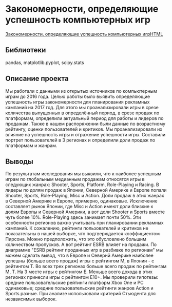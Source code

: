 # Закономерности, определяющие успешность компьютерных игр
[Закономерности, определяющие успешность компьютерных игрHTML](file:///C:/Users/79111/OneDrive/%D0%A0%D0%B0%D0%B1%D0%BE%D1%87%D0%B8%D0%B9%20%D1%81%D1%82%D0%BE%D0%BB/My_Folders/Practicum/Job_Hunting/%D0%BF%D1%80%D0%BE%D0%B5%D0%BA%D1%82%D1%8B%20%D0%B2%20%D0%BF%D0%BE%D1%80%D1%82%D1%84%D0%BE%D0%BB%D0%B8%D0%BE/%D0%90%D0%BD%D0%B0%D0%BB%D0%B8%D0%B7%20%D0%BF%D0%BE%D0%BB%D1%8C%D0%B7%D0%BE%D0%B2%D0%B0%D1%82%D0%B5%D0%BB%D1%8C%D1%81%D0%BA%D0%BE%D0%B3%D0%BE%20%D0%BF%D0%BE%D0%B2%D0%B5%D0%B4%D0%B5%D0%BD%D0%B8%D1%8F%20%D0%B2%20%D0%BC%D0%BE%D0%B1%D0%B8%D0%BB%D1%8C%D0%BD%D0%BE%D0%BC%20%D0%BF%D1%80%D0%B8%D0%BB%D0%BE%D0%B6%D0%B5%D0%BD%D0%B8%D0%B8/%D0%90%D0%BD%D0%B0%D0%BB%D0%B8%D0%B7%20%D0%BF%D0%BE%D0%BB%D1%8C%D0%B7%D0%BE%D0%B2%D0%B0%D1%82%D0%B5%D0%BB%D1%8C%D1%81%D0%BA%D0%BE%D0%B3%D0%BE%20%D0%BF%D0%BE%D0%B2%D0%B5%D0%B4%D0%B5%D0%BD%D0%B8%D1%8F%20%D0%B2%20%D0%BC%D0%BE%D0%B1%D0%B8%D0%BB%D1%8C%D0%BD%D0%BE%D0%BC%20%D0%BF%D1%80%D0%B8%D0%BB%D0%BE%D0%B6%D0%B5%D0%BD%D0%B8%D0%B8.html)
## Библиотеки
pandas, matplotlib.pyplot, scipy.stats
## Описание проекта
Мы работали с данными из открытых источников по компьютерным играм до 2016 года. Целью работы было выявить определяющие успешность игры закономерности для планирования рекламных кампаний на 2017 год.
Для этого мы проанализировали игры в срезе количества выпущенных в определённый период, в срезе продаж по платформам, определили актуальный период для работы и лидеров по продажам.
Также в нашем распоряжении были данные по возрастному рейтингу, оценки пользователей и критиков. Мы проанализировали их влияние на успешность игры и отражение успешности игры.
Составили портрет пользователей в 3 регионах и определили доли продаж по платформам и жанрам.

## Выводы
По результатам исследования мы выявили, что к наиболее успешным играм по глобальным медианным продажам относятся игры в следующих жанрах: Shooter, Sports, Platform, Role-Playing и Racing.
В лидеры по долям продаж в Японии, Северной Америке и Европе попали Shooter, Sports, Role-Playing, Misc и Action. Доли продаж в этих жанрах в Северной Америке и Европе, примерно, одинаковые. Исключение составляет рынок Японии, где Misc и Action имеют доли близкие к долям Европы и Северной Америки, а вот доли Shooter и Sports вместе чуть более 10%. Role-Playing здесь занимает почти 50%. Эти особенности регионов важно учитывать при планировании рекламных кампаний.
К сожалению, рейтинги пользователей и критиков не показательны в нашей выборке, что подтверждается коэффициентом Пирсона. Можно предположить, что это обусловлено большим количеством пропусков.
А вот рейтинг ESRB влияет на продажи. По диаграмме "ESRB рейтинг проданных игр в разбивке по регионам" мы можем сделать вывод, что в Европе и Севернй Америке наиболее успешны (больше всего продаж) игры с рейтингом М, в Японии - с рейтингом Т. Во всех трех регионах больше всего продаж по рейтингам М, Т. На 3 месте игры с рейтингом Е. Меньше всего дохода в этих регионах принесли игры с рейтингом Е10+.
Мы проверили гипотезы: средние пользовательские рейтинги платформ Xbox One и PC одинаковые;
средние пользовательские рейтинги жанров Action и Sports разные. При анализе использовали критерий Стьюдента для независимых выборок.
